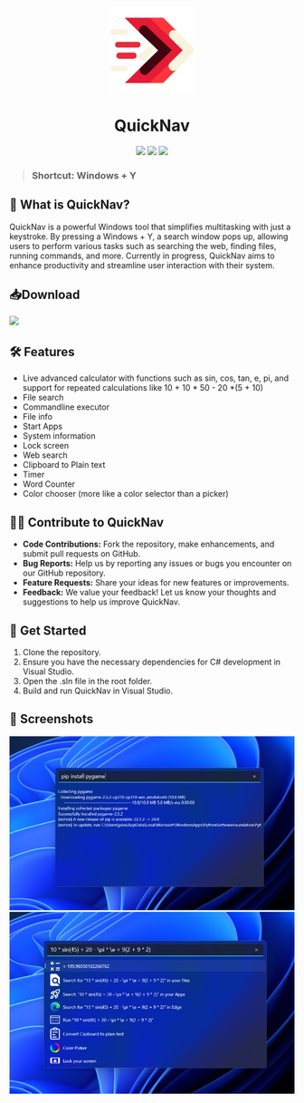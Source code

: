 <p align="center">
    <img src="QuickNav/Assets/AppIcon/appicon.svg" height="150px" width="auto" alt="QuickNav Logo">
 </p> 
 <h1  align="center">QuickNav</h1>
<div align="center">
    <img src="https://img.shields.io/github/stars/FrozenAssassine/QuickNav?style=flat"/>
    <img src="https://img.shields.io/github/issues-pr/FrozenAssassine/QuickNav?style=flat"/>
    <img src="https://img.shields.io/github/repo-size/FrozenAssassine/QuickNav?style=flat"/>
</div>

>### Shortcut: **Windows + Y**

## 🤔 What is QuickNav?
QuickNav is a powerful Windows tool that simplifies multitasking with just a keystroke. By pressing a Windows + Y, a search window pops up, allowing users to perform various tasks such as searching the web, finding files, running commands, and more. Currently in progress, QuickNav aims to enhance productivity and streamline user interaction with their system.

## 📥Download
<a href="https://apps.microsoft.com/detail/QuickNav/9N8KBW01WD62?launch=true
	&mode=mini">
	<img src="https://get.microsoft.com/images/en-us%20dark.svg" width="200"/>
</a>

## 🛠️ Features
- Live advanced calculator with functions such as sin, cos, tan, e, pi, and support for repeated calculations like 10 + 10 * 50 - 20 *(5 + 10)
- File search
- Commandline executor
- File info
- Start Apps
- System information
- Lock screen
- Web search
- Clipboard to Plain text
- Timer
- Word Counter
- Color chooser (more like a color selector than a picker)

## 👨‍💻 Contribute to QuickNav
- **Code Contributions:** Fork the repository, make enhancements, and submit pull requests on GitHub.
- **Bug Reports:** Help us by reporting any issues or bugs you encounter on our GitHub repository.
- **Feature Requests:** Share your ideas for new features or improvements.
- **Feedback:** We value your feedback! Let us know your thoughts and suggestions to help us improve QuickNav.

## 🚀 Get Started
1. Clone the repository.
2. Ensure you have the necessary dependencies for C# development in Visual Studio.
3. Open the .sln file in the root folder.
4. Build and run QuickNav in Visual Studio.

## 📸 Screenshots
<img src="images/screen2.png"/>
<img src="images/screen6.png"/>
